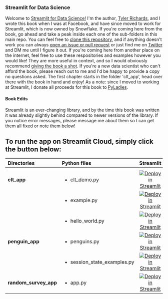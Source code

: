 ### Streamlit for Data Science
Welcome to [Streamlit for Data Science!](https://www.amazon.com/Streamlit-Data-Science-Create-interactive/dp/180324822X) I'm the author, [Tyler Richards](www.tylerjrichards.com), and I wrote this book when I was at Facebook, and have since moved to work for Streamlit, which is now owned by Snowflake. 
If you're coming here from the book, go ahead and take a peak inside each one of the sub-folders in this main repo. You can feel free to [clone this repository](https://docs.github.com/en/github/creating-cloning-and-archiving-repositories/cloning-a-repository-from-github/cloning-a-repository), and if anything doesn't work you can always [open an issue or pull request](https://docs.github.com/en/desktop/contributing-and-collaborating-using-github-desktop/working-with-your-remote-repository-on-github-or-github-enterprise/creating-an-issue-or-pull-request) or just find me on [Twitter](https://www.twitter.com/tylerjrichards) and DM me until I figure it out.
If you're coming here from another place on the internet, feel free to use these respositories and examples however you would like! They are more useful in context, and so I would obviously recommend [giving the book a shot](https://www.amazon.com/Streamlit-Data-Science-Create-interactive/dp/180324822X). If you're a new data scientist who can't afford the book, please reach out to me and I'd be happy to provide a copy no questions asked.
The first chapter starts in the folder 'clt_app', head over there with the book in hand and enjoy! As a note: since I moved to working at Streamlit, I donate all proceeds for this book to [PyLadies](https://pyladies.com/). 

#### Book Edits
Streamlit is an ever-changing library, and by the time this book was written it was already slightly behind compared to newer versions of the library. If you notice error messages, please message me about them so I can get them all fixed or note them below!

## To run the app on Streamlit Cloud, simply click the button below:

| Directories | Python files | Streamlit | 
| :-------- | :-------- | :-------: | 
| | | |
| **clt_app** | <ul><li>clt_demo.py</li></ul> | [![Deploy in Streamlit](https://static.streamlit.io/badges/streamlit_badge_black_white.svg)](https://cltdemopy-lmnajsyhzycrgaygdkgwpa.streamlit.app/) |
|| <ul><li>example.py</li></ul> | [![Deploy in Streamlit](https://static.streamlit.io/badges/streamlit_badge_black_white.svg)](https://examplepy-ulytpimndkhf8ftc4qdp2s.streamlit.app/) |
|| <ul><li>hello_world.py</li></ul> | [![Deploy in Streamlit](https://static.streamlit.io/badges/streamlit_badge_black_white.svg)](https://helloworldpy-mkhpqlqbxl7xy8qso6npyy.streamlit.app/) |
| **penguin_app** | <ul><li>penguins.py</li></ul> | [![Deploy in Streamlit](https://static.streamlit.io/badges/streamlit_badge_black_white.svg)](https://penguinspy-cpuuxks7dq6fh5n6d7nuj5.streamlit.app/) |
|| <ul><li>session_state_examples.py</li></ul> | [![Deploy in Streamlit](https://static.streamlit.io/badges/streamlit_badge_black_white.svg)](https://sessionstateexamplespy-gzjrtz2pxdrpdcappf8siapp.streamlit.app/) |
| **random_survey_app** | <ul><li>app.py</li></ul> | [![Deploy in Streamlit](https://static.streamlit.io/badges/streamlit_badge_black_white.svg)](https://mygcmtvwsqic63flsvqlqb.streamlit.app/) |

